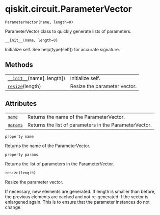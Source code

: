 <span id="qiskit-circuit-parametervector" />

# qiskit.circuit.ParameterVector

<span id="undefined" />

`ParameterVector(name, length=0)`

ParameterVector class to quickly generate lists of parameters.

<span id="undefined" />

`__init__(name, length=0)`

Initialize self. See help(type(self)) for accurate signature.

## Methods

|                                                                                                                   |                              |
| ----------------------------------------------------------------------------------------------------------------- | ---------------------------- |
| [`__init__`](#qiskit.circuit.ParameterVector.__init__ "qiskit.circuit.ParameterVector.__init__")(name\[, length]) | Initialize self.             |
| [`resize`](#qiskit.circuit.ParameterVector.resize "qiskit.circuit.ParameterVector.resize")(length)                | Resize the parameter vector. |

## Attributes

|                                                                                            |                                                        |
| ------------------------------------------------------------------------------------------ | ------------------------------------------------------ |
| [`name`](#qiskit.circuit.ParameterVector.name "qiskit.circuit.ParameterVector.name")       | Returns the name of the ParameterVector.               |
| [`params`](#qiskit.circuit.ParameterVector.params "qiskit.circuit.ParameterVector.params") | Returns the list of parameters in the ParameterVector. |

<span id="undefined" />

`property name`

Returns the name of the ParameterVector.

<span id="undefined" />

`property params`

Returns the list of parameters in the ParameterVector.

<span id="undefined" />

`resize(length)`

Resize the parameter vector.

If necessary, new elements are generated. If length is smaller than before, the previous elements are cached and not re-generated if the vector is enlargened again. This is to ensure that the parameter instances do not change.
